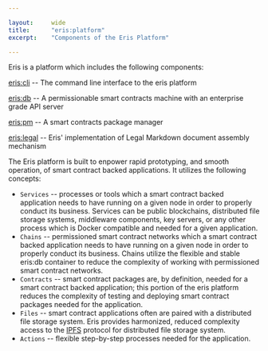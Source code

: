 ```yaml
---

layout:     wide
title:      "eris:platform"
excerpt:    "Components of the Eris Platform"

---
```


Eris is a platform which includes the following components:

[eris:cli](eriscli) -- The command line interface to the eris platform

[eris:db](erisdb) -- A permissionable smart contracts machine with an enterprise grade API server

[eris:pm](epm) -- A smart contracts package manager

[eris:legal](erislegal) -- Eris' implementation of Legal Markdown document assembly mechanism

The Eris platform is built to enpower rapid prototyping, and smooth operation, of smart contract backed applications. It utilizes the following concepts:

* `Services` -- processes or tools which a smart contract backed application needs to have running on a given node in order to properly conduct its business. Services can be public blockchains, distributed file storage systems, middleware components, key servers, or any other process which is Docker compatible and needed for a given application.
* `Chains` -- permissioned smart contract networks which a smart contract backed application needs to have running on a given node in order to properly conduct its business. Chains utilize the flexible and stable eris:db container to reduce the complexity of working with permissioned smart contract networks.
* `Contracts` -- smart contract packages are, by definition, needed for a smart contract backed application; this portion of the eris platform reduces the complexity of testing and deploying smart contract packages needed for the application.
* `Files` -- smart contract applications often are paired with a distributed file storage system. Eris provides harmonized, reduced complexity access to the [IPFS](https://ipfs.io) protocol for distributed file storage system.
* `Actions` -- flexible step-by-step processes needed for the application.